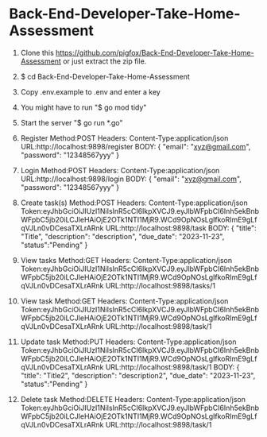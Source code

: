 # Back-End-Developer-Take-Home-Assessment
1. Clone this https://github.com/pigfox/Back-End-Developer-Take-Home-Assessment or just extract the zip file.
2. $ cd Back-End-Developer-Take-Home-Assessment
3. Copy .env.example to .env and enter a key
4. You might have to run "$ go mod tidy"
5. Start the server "$ go run *.go"

6. Register
Method:POST
Headers:
Content-Type:application/json
URL:http://localhost:9898/register
BODY:
{
"email": "xyz@gmail.com",
"password": "12348567yyy"
}

7. Login
Method:POST
Headers:
Content-Type:application/json
URL:http://localhost:9898/login
BODY:
{
"email": "xyz@gmail.com",
"password": "12348567yyy"
}

8. Create task(s)
Method:POST
Headers:
Content-Type:application/json
Token:eyJhbGciOiJIUzI1NiIsInR5cCI6IkpXVCJ9.eyJlbWFpbCI6Inh5ekBnbWFpbC5jb20iLCJleHAiOjE2OTk1NTI1MjR9.WCd9OpNOsLgIfkoRImE9gLfqVJLn0vDCesaTXLrARnk
URL:http://localhost:9898/task
BODY:
{
"title": "Title",
"description": "description",
"due_date": "2023-11-23",
"status":"Pending" 
}

9. View tasks
Method:GET
Headers:
Content-Type:application/json
Token:eyJhbGciOiJIUzI1NiIsInR5cCI6IkpXVCJ9.eyJlbWFpbCI6Inh5ekBnbWFpbC5jb20iLCJleHAiOjE2OTk1NTI1MjR9.WCd9OpNOsLgIfkoRImE9gLfqVJLn0vDCesaTXLrARnk
URL:http://localhost:9898/tasks/1

10. View task
Method:GET
Headers:
Content-Type:application/json
Token:eyJhbGciOiJIUzI1NiIsInR5cCI6IkpXVCJ9.eyJlbWFpbCI6Inh5ekBnbWFpbC5jb20iLCJleHAiOjE2OTk1NTI1MjR9.WCd9OpNOsLgIfkoRImE9gLfqVJLn0vDCesaTXLrARnk
URL:http://localhost:9898/task/1

11. Update task
Method:PUT
Headers:
Content-Type:application/json
Token:eyJhbGciOiJIUzI1NiIsInR5cCI6IkpXVCJ9.eyJlbWFpbCI6Inh5ekBnbWFpbC5jb20iLCJleHAiOjE2OTk1NTI1MjR9.WCd9OpNOsLgIfkoRImE9gLfqVJLn0vDCesaTXLrARnk
URL:http://localhost:9898/task/1
BODY:
{
"title": "Title2",
"description": "description2",
"due_date": "2023-11-23",
"status":"Pending" 
}

12. Delete task
Method:DELETE
Headers:
Content-Type:application/json
Token:eyJhbGciOiJIUzI1NiIsInR5cCI6IkpXVCJ9.eyJlbWFpbCI6Inh5ekBnbWFpbC5jb20iLCJleHAiOjE2OTk1NTI1MjR9.WCd9OpNOsLgIfkoRImE9gLfqVJLn0vDCesaTXLrARnk
URL:http://localhost:9898/task/1